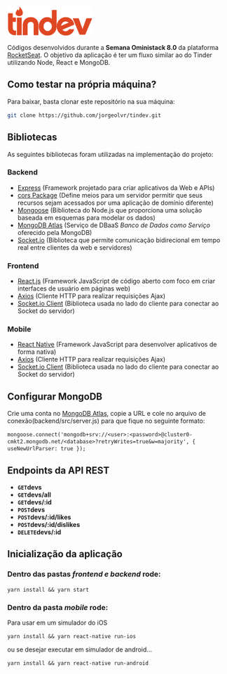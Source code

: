 ![Alt Text](https://github.com/jorgeolvr/tindev/raw/master/mobile/src/assets/logo@2x.png)

Códigos desenvolvidos durante a **Semana Oministack 8.0** da plataforma [RocketSeat](https://rocketseat.com.br/). O objetivo da aplicação é ter um fluxo similar ao do Tinder utilizando Node, React e MongoDB.

## Como testar na própria máquina?

Para baixar, basta clonar este repositório na sua máquina:

```sh
git clone https://github.com/jorgeolvr/tindev.git
```
## Bibliotecas
As seguintes bibliotecas foram utilizadas na implementação do projeto:

### Backend
- [Express](https://www.npmjs.com/package/express) (Framework projetado para criar aplicativos da Web e APIs)
- [cors Package](https://www.npmjs.com/package/cors) (Define meios para um servidor permitir que seus recursos sejam acessados por uma aplicação de domínio diferente)
- [Mongoose](https://mongoosejs.com/) (Biblioteca do Node.js que proporciona uma solução baseada em esquemas para modelar os dados)
- [MongoDB Atlas](https://www.mongodb.com/cloud/atlas) (Serviço de DBaaS *Banco de Dados como Serviço* oferecido pela MongoDB)
- [Socket.io](https://socket.io/) (Biblioteca que permite comunicação bidirecional em tempo real entre clientes da web e servidores)

### Frontend
- [React.js](https://pt-br.reactjs.org/) (Framework JavaScript de código aberto com foco em criar interfaces de usuário em páginas web)
- [Axios](https://www.npmjs.com/package/axios) (Cliente HTTP para realizar requisições Ajax)
- [Socket.io Client](https://socket.io/docs/client-api/) (Biblioteca usada no lado do cliente para conectar ao Socket do servidor)

### Mobile
- [React Native](https://facebook.github.io/react-native/) (Framework JavaScript para desenvolver aplicativos de forma nativa)
- [Axios](https://www.npmjs.com/package/axios) (Cliente HTTP para realizar requisições Ajax)
- [Socket.io Client](https://socket.io/docs/client-api/) (Biblioteca usada no lado do cliente para conectar ao Socket do servidor)

## Configurar MongoDB<br>
Crie uma conta no <a href="https://www.mongodb.com/cloud/atlas">MongoDB Atlas</a>, copie a URL e cole no arquivo de conexão(backend/src/server.js) para que fique no seguinte formato:<br>
```
mongoose.connect('mongodb+srv://<user>:<password>@cluster0-cmkt2.mongodb.net/<database>?retryWrites=true&w=majority', { useNewUrlParser: true });
```
## Endpoints da API REST

- **<code>GET</code>devs**
- **<code>GET</code>devs/all**
- **<code>GET</code>devs/:id**
- **<code>POST</code>devs**
- **<code>POST</code>devs/:id/likes**
- **<code>POST</code>devs/:id/dislikes**
- **<code>DELETE</code>devs/:id**

## Inicialização da aplicação
### Dentro das pastas *frontend e backend* rode:
```
yarn install && yarn start
```

### Dentro da pasta *mobile* rode:

Para usar em um simulador do iOS
```
yarn install && yarn react-native run-ios
```
ou se desejar executar em simulador de android...
```
yarn install && yarn react-native run-android 
```
